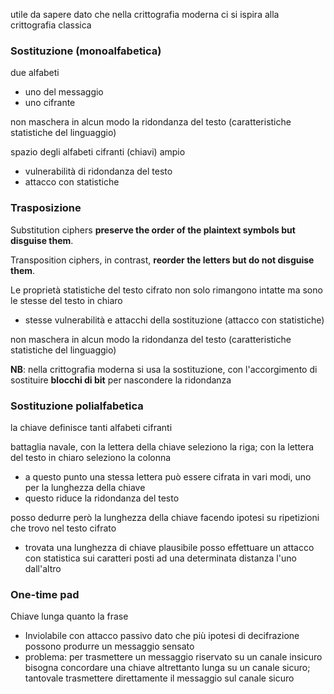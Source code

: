 utile da sapere dato che nella crittografia moderna ci si ispira alla crittografia classica

### Sostituzione (monoalfabetica)
due alfabeti
- uno del messaggio
- uno cifrante

non maschera in alcun modo la ridondanza del testo (caratteristiche statistiche del linguaggio)

spazio degli alfabeti cifranti (chiavi) ampio
- vulnerabilità di ridondanza del testo
- attacco con statistiche


### Trasposizione
Substitution ciphers **preserve the order of the plaintext symbols but disguise them**.

Transposition ciphers, in contrast, **reorder the letters but do not disguise them**.

Le proprietà statistiche del testo cifrato non solo rimangono intatte ma sono le stesse del testo in chiaro
- stesse vulnerabilità e attacchi della sostituzione (attacco con statistiche)

non maschera in alcun modo la ridondanza del testo (caratteristiche statistiche del linguaggio)



**NB**: nella crittografia moderna si usa la sostituzione, con l'accorgimento di sostituire **blocchi di bit** per nascondere la ridondanza


### Sostituzione polialfabetica
la chiave definisce tanti alfabeti cifranti

battaglia navale, con la lettera della chiave seleziono la riga; con la lettera del testo in chiaro seleziono la colonna
- a questo punto una stessa lettera può essere cifrata in vari modi, uno per la lunghezza della chiave
- questo riduce la ridondanza del testo

posso dedurre però la lunghezza della chiave facendo ipotesi su ripetizioni che trovo nel testo cifrato
- trovata una lunghezza di chiave plausibile posso effettuare un attacco con statistica sui caratteri posti ad una determinata distanza l'uno dall'altro


### One-time pad
Chiave lunga quanto la frase


- Inviolabile con attacco passivo dato che più ipotesi di decifrazione possono produrre un messaggio sensato 
- problema: per trasmettere un messaggio riservato su un canale insicuro bisogna concordare una chiave altrettanto lunga su un canale sicuro; tantovale trasmettere direttamente il messaggio sul canale sicuro